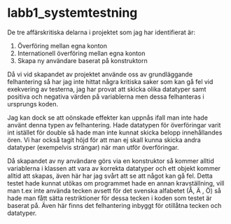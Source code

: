 # labb1_systemtestning

De tre affärskritiska delarna i projektet som jag har identifierat är:

1. Överföring  mellan egna konton
2. Internationell överföring mellan egna konton
3. Skapa ny användare baserat på konstruktorn

Då vi vid skapandet av projektet använde oss av grundläggande felhantering så har jag inte hittat några kritiska saker som kan gå fel vid exekvering av testerna, jag har provat att skicka olika datatyper samt positiva och negativa värden på variablerna men dessa felhanteras i ursprungs koden.

Jag kan dock se att oönskade effekter kan uppnås ifall man inte hade använt denna typen av felhantering. Hade datatypen för överföringar varit int istället för double så hade man inte kunnat skicka belopp innehållandes ören.
Vi har också tagit höjd för att man ej skall kunna skicka andra datatyper (exempelvis strängar) när man utför överföringar.

Då skapandet av ny användare görs via en konstruktor så kommer alltid variablerna i klassen att vara av korrekta datatyper och ett objekt kommer alltid att skapas, även här har jag svårt att se att något kan gå fel.
Detta testet hade kunnat utökas om programmet hade en annan kravställning, vill man t.ex inte använda tecken avsett för det svenska alfabetet (Å, Ä , Ö) så hade man fått sätta restriktioner för dessa tecken i koden som testet är baserat på.
Även här finns det felhantering inbyggt för otillåtna tecken och datatyper.

